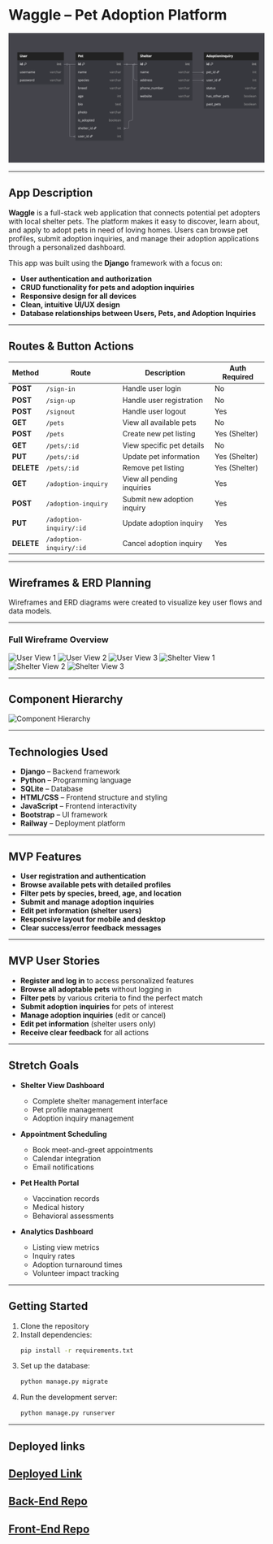 # **Waggle – Pet Adoption Platform**

![App Screenshot](./public/Images/Waggle-ERD.png)

---

## **App Description**

**Waggle** is a full-stack web application that connects potential pet adopters with local shelter pets. The platform makes it easy to discover, learn about, and apply to adopt pets in need of loving homes. Users can browse pet profiles, submit adoption inquiries, and manage their adoption applications through a personalized dashboard.

This app was built using the **Django** framework with a focus on:

- **User authentication and authorization**
- **CRUD functionality for pets and adoption inquiries**
- **Responsive design for all devices**
- **Clean, intuitive UI/UX design**
- **Database relationships between Users, Pets, and Adoption Inquiries**

---

## **Routes & Button Actions**

| **Method** | **Route**               | **Description**             | **Auth Required** |
| ---------- | ----------------------- | --------------------------- | ----------------- |
| **POST**   | `/sign-in`              | Handle user login           | No                |
| **POST**   | `/sign-up`              | Handle user registration    | No                |
| **POST**   | `/signout`              | Handle user logout          | Yes               |
| **GET**    | `/pets`                 | View all available pets     | No                |
| **POST**   | `/pets`                 | Create new pet listing      | Yes (Shelter)     |
| **GET**    | `/pets/:id`             | View specific pet details   | No                |
| **PUT**    | `/pets/:id`             | Update pet information      | Yes (Shelter)     |
| **DELETE** | `/pets/:id`             | Remove pet listing          | Yes (Shelter)     |
| **GET**    | `/adoption-inquiry`     | View all pending inquiries  | Yes               |
| **POST**   | `/adoption-inquiry`     | Submit new adoption inquiry | Yes               |
| **PUT**    | `/adoption-inquiry/:id` | Update adoption inquiry     | Yes               |
| **DELETE** | `/adoption-inquiry/:id` | Cancel adoption inquiry     | Yes               |

---

## **Wireframes & ERD Planning**

Wireframes and ERD diagrams were created to visualize key user flows and data models.

---

### **Full Wireframe Overview**

![User View 1](./public/Images/Wireframe-1.png)
![User View 2](./public/Images/Wireframe-2.png)
![User View 3](./public/Images/Wireframe-3.png)
![Shelter View 1](./public/Images/Wireframe-4.png)
![Shelter View 2](./public/Images/Wireframe-5.png)
![Shelter View 3](./public/Images/Wireframe-6.png)

---

## **Component Hierarchy**

![Component Hierarchy](./public/Images/Component-Hierarchy.png)

---

## **Technologies Used**

- **Django** – Backend framework
- **Python** – Programming language
- **SQLite** – Database
- **HTML/CSS** – Frontend structure and styling
- **JavaScript** – Frontend interactivity
- **Bootstrap** – UI framework
- **Railway** – Deployment platform

---

## **MVP Features**

- **User registration and authentication**
- **Browse available pets with detailed profiles**
- **Filter pets by species, breed, age, and location**
- **Submit and manage adoption inquiries**
- **Edit pet information (shelter users)**
- **Responsive layout for mobile and desktop**
- **Clear success/error feedback messages**

---

## **MVP User Stories**

- **Register and log in** to access personalized features
- **Browse all adoptable pets** without logging in
- **Filter pets** by various criteria to find the perfect match
- **Submit adoption inquiries** for pets of interest
- **Manage adoption inquiries** (edit or cancel)
- **Edit pet information** (shelter users only)
- **Receive clear feedback** for all actions

---

## **Stretch Goals**

- **Shelter View Dashboard**

  - Complete shelter management interface
  - Pet profile management
  - Adoption inquiry management

- **Appointment Scheduling**

  - Book meet-and-greet appointments
  - Calendar integration
  - Email notifications

- **Pet Health Portal**

  - Vaccination records
  - Medical history
  - Behavioral assessments

- **Analytics Dashboard**
  - Listing view metrics
  - Inquiry rates
  - Adoption turnaround times
  - Volunteer impact tracking

---

## **Getting Started**

1. Clone the repository
2. Install dependencies:
   ```bash
   pip install -r requirements.txt
   ```
3. Set up the database:
   ```bash
   python manage.py migrate
   ```
4. Run the development server:
   ```bash
   python manage.py runserver
   ```

---

## Deployed links

## [Deployed Link](https://waggle-pets.netlify.app/)

## [Back-End Repo](https://github.com/matthewstasiak97/Waggle-back-end)

## [Front-End Repo](https://github.com/rednaldeirf/waggle_front_end)

